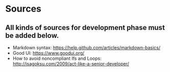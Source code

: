 # Sources
## All kinds of sources for development phase must be added below.

- Markdown syntax: https://help.github.com/articles/markdown-basics/
- Good UI: https://www.goodui.org/
- How to avoid noncompliant Ifs and Loops: http://isagoksu.com/2009/act-like-a-senior-developer/
